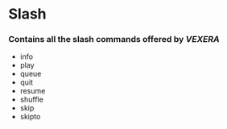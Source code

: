 # Slash

### Contains all the slash commands offered by _VEXERA_
<ul>
  <li> info  </li>
  <li> play </li>
  <li> queue </li>
  <li> quit </li>
  <li> resume </li>
  <li> shuffle </li>
  <li> skip </li>
  <li> skipto </li>
</ul>
